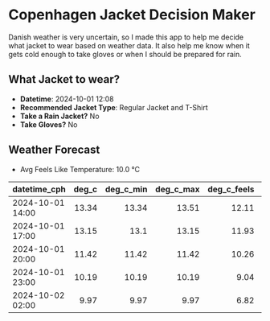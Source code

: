 
# Copenhagen Jacket Decision Maker

Danish weather is very uncertain, so I made this app to help me decide what jacket to wear based on weather data. 
It also help me know when it gets cold enough to take gloves or when I should be prepared for rain.

## What Jacket to wear?

- **Datetime**: 2024-10-01 12:08
- **Recommended Jacket Type**: Regular Jacket and T-Shirt
- **Take a Rain Jacket?** No
- **Take Gloves?** No

## Weather Forecast
- Avg Feels Like Temperature: 10.0 °C

| datetime_cph     |   deg_c |   deg_c_min |   deg_c_max |   deg_c_feels | weather   | wind   | rain   |
|:-----------------|--------:|------------:|------------:|--------------:|:----------|:-------|:-------|
| 2024-10-01 14:00 |   13.34 |       13.34 |       13.51 |         12.11 | Clouds    | High   | None   |
| 2024-10-01 17:00 |   13.15 |       13.1  |       13.15 |         11.93 | Clouds    | High   | None   |
| 2024-10-01 20:00 |   11.42 |       11.42 |       11.42 |         10.26 | Clouds    | High   | None   |
| 2024-10-01 23:00 |   10.19 |       10.19 |       10.19 |          9.04 | Clouds    | High   | None   |
| 2024-10-02 02:00 |    9.97 |        9.97 |        9.97 |          6.82 | Clouds    | High   | None   |
        